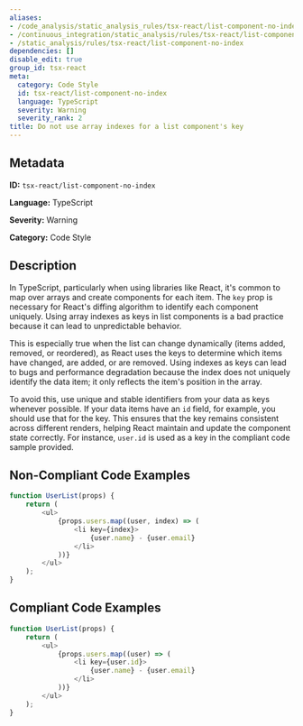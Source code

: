 ```yaml
---
aliases:
- /code_analysis/static_analysis_rules/tsx-react/list-component-no-index
- /continuous_integration/static_analysis/rules/tsx-react/list-component-no-index
- /static_analysis/rules/tsx-react/list-component-no-index
dependencies: []
disable_edit: true
group_id: tsx-react
meta:
  category: Code Style
  id: tsx-react/list-component-no-index
  language: TypeScript
  severity: Warning
  severity_rank: 2
title: Do not use array indexes for a list component's key
---
```

<!--  SOURCED FROM https://github.com/DataDog/datadog-static-analyzer-rule-docs -->


## Metadata
**ID:** `tsx-react/list-component-no-index`

**Language:** TypeScript

**Severity:** Warning

**Category:** Code Style

## Description
In TypeScript, particularly when using libraries like React, it's common to map over arrays and create components for each item. The `key` prop is necessary for React's diffing algorithm to identify each component uniquely. Using array indexes as keys in list components is a bad practice because it can lead to unpredictable behavior.

This is especially true when the list can change dynamically (items added, removed, or reordered), as React uses the keys to determine which items have changed, are added, or are removed. Using indexes as keys can lead to bugs and performance degradation because the index does not uniquely identify the data item; it only reflects the item's position in the array.

To avoid this, use unique and stable identifiers from your data as keys whenever possible. If your data items have an `id` field, for example, you should use that for the key. This ensures that the key remains consistent across different renders, helping React maintain and update the component state correctly. For instance, `user.id` is used as a key in the compliant code sample provided.

## Non-Compliant Code Examples
```typescript
function UserList(props) {
    return (
        <ul>
            {props.users.map((user, index) => (
                <li key={index}>
                    {user.name} - {user.email}
                </li>
            ))}
        </ul>
    );
}
```

## Compliant Code Examples
```typescript
function UserList(props) {
    return (
        <ul>
            {props.users.map((user) => (
                <li key={user.id}>
                    {user.name} - {user.email}
                </li>
            ))}
        </ul>
    );
}
```
